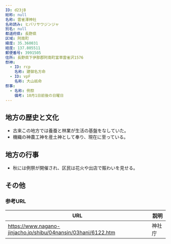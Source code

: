 ```yaml
---
ID: d23jB
総称: null
名称: 雲雀澤神社
名称読み: ヒバリサワジンジャ
別名: null
都道府県: 長野県
区域: 阿南町
緯度: 35.360031
経度: 137.805511
郵便番号: 3991505
住所: 長野県下伊那郡阿南町富草雲雀沢1576
祭神:
  - ID: rcp
    名称: 建御名方命
  - ID: vpF
    名称: 大山祇命
祭事:
  - 名称: 例祭
    備考: 10月1日前後の日曜日
---
```


## 地方の歴史と文化

- 古来この地方では養蚕と林業が生活の基盤をなしていた。
- 機織の神農工神を産土神として奉り、現在に至っている。

## 地方の行事

- 秋には例祭が開催され、区民は花火や出店で賑わいを見せる。

## その他

### 参考URL

| URL                                                           | 説明   |
| ------------------------------------------------------------- | ------ |
| https://www.nagano-jinjacho.jp/shibu/04nansin/03hani/6122.htm | 神社庁 |
